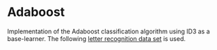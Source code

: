 # Adaboost
Implementation of the Adaboost classification algorithm using ID3 as a base-learner. The following [letter recognition data set](https://archive.ics.uci.edu/dataset/59/letter+recognition) is used.